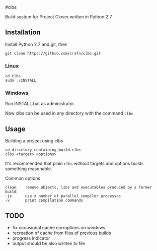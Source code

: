 #clbs

Build system for Project Clover written in Python 2.7

## Installation
Install Python 2.7 and git, then

	git clone https://github.com/crafn/clbs.git

### Linux

	cd clbs
	sudo ./INSTALL

### Windows
Run INSTALL.bat as administrator.


Now clbs can be used in any directory with the command `clbs`

## Usage
Building a project using clbs

	cd directory_containing_build.clbs
	clbs <target> <options>

It's recommended that plain `clbs` without targets and options builds something reasonable.

Common options

	clean    remove objects, libs and executables produced by a former build
	-jx      use x number of parallel compiler processes
	-v       print compilation commands

## TODO
- fix occasional cache corruptions on windows
- recreation of cache from files of previous builds
- progress indicator
- output should be also written to file
